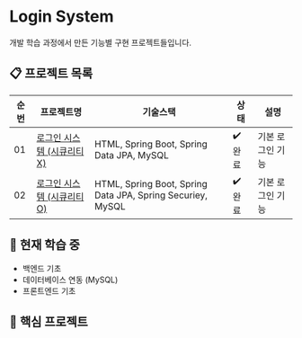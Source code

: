 # Login System

개발 학습 과정에서 만든 기능별 구현 프로젝트들입니다.

## 📋 프로젝트 목록

| 순번 | 프로젝트명                         | 기술스택         | 상태      | 설명             |
| ---- | ---------------------------------- | ---------------- | --------- | ---------------- |
| 01   | [로그인 시스템 (시큐리티 X) ](./noSecurityLogin) | HTML, Spring Boot, Spring Data JPA, MySQL    | ✔️ 완료 | 기본 로그인 기능 |
| 02   | [로그인 시스템 (시큐리티 O) ](./SecurityLogin) | HTML, Spring Boot, Spring Data JPA, Spring Securiey, MySQL    | ✔️ 완료 | 기본 로그인 기능 |

## 🎯 현재 학습 중

- 백엔드 기초 
- 데이터베이스 연동 (MySQL)
- 프론트엔드 기초 

## 🔗 핵심 프로젝트


